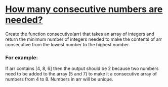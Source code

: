 # [How many consecutive numbers are needed?](https://www.codewars.com/kata/559cc2d2b802a5c94700000c) #

Create the function consecutive(arr) that takes an array of integers and return the minimum number of integers needed to make the contents of arr consecutive from the lowest number to the highest number.

### For example: ###

If arr contains [4, 8, 6] then the output should be 2 because two numbers need to be added to the array (5 and 7) to make it a consecutive array of numbers from 4 to 8. Numbers in arr will be unique.
